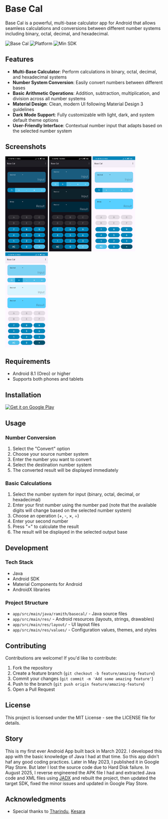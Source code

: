 # Base Cal

Base Cal is a powerful, multi-base calculator app for Android that allows seamless calculations and conversions between different number systems including binary, octal, decimal, and hexadecimal.

![Base Cal](https://img.shields.io/badge/Base%20Cal-v2.0-blue)
![Platform](https://img.shields.io/badge/platform-Android-brightgreen)
![Min SDK](https://img.shields.io/badge/Min%20SDK-27%20(Android%208.1)-orange)

## Features

- **Multi-Base Calculator**: Perform calculations in binary, octal, decimal, and hexadecimal systems
- **Number System Conversion**: Easily convert numbers between different bases
- **Basic Arithmetic Operations**: Addition, subtraction, multiplication, and division across all number systems
- **Material Design**: Clean, modern UI following Material Design 3 guidelines
- **Dark Mode Support**: Fully customizable with light, dark, and system default theme options
- **User-Friendly Interface**: Contextual number input that adapts based on the selected number system

## Screenshots

<p>
<img alt="Main Screen" src="assets/convert_dark.jpg" height="300">
<img alt="Add Entry" src="assets/calculate_dark.jpg" height="300">
<img alt="View Diaries" src="assets/convert_light.jpg" height="300">
<img alt="View Diaries" src="assets/calculate_light.jpg" height="300">
</p>

## Requirements

- Android 8.1 (Oreo) or higher
- Supports both phones and tablets

## Installation

<a href='https://play.google.com/store/apps/details?id=ramith.basecal&pcampaignid=pcampaignidMKT-Other-global-all-co-prtnr-py-PartBadge-Mar2515-1' target="_blank">
    <img class="playicon" alt='Get it on Google Play' src='https://play.google.com/intl/en_us/badges/static/images/badges/en_badge_web_generic.png' width="150px"/>
</a>


## Usage

### Number Conversion

1. Select the "Convert" option
2. Choose your source number system
3. Enter the number you want to convert
4. Select the destination number system
5. The converted result will be displayed immediately

### Basic Calculations

1. Select the number system for input (binary, octal, decimal, or hexadecimal)
2. Enter your first number using the number pad (note that the available digits will change based on the selected number system)
3. Choose an operation (+, -, ×, ÷)
4. Enter your second number
5. Press "=" to calculate the result
6. The result will be displayed in the selected output base

## Development

### Tech Stack

- Java
- Android SDK
- Material Components for Android
- AndroidX libraries

### Project Structure

- `app/src/main/java/ramith/basecal/` - Java source files
- `app/src/main/res/` - Android resources (layouts, strings, drawables)
- `app/src/main/res/layout/` - UI layout files
- `app/src/main/res/values/` - Configuration values, themes, and styles

## Contributing

Contributions are welcome! If you'd like to contribute:

1. Fork the repository
2. Create a feature branch (`git checkout -b feature/amazing-feature`)
3. Commit your changes (`git commit -m 'Add some amazing feature'`)
4. Push to the branch (`git push origin feature/amazing-feature`)
5. Open a Pull Request

## License

This project is licensed under the MIT License - see the LICENSE file for details.

## Story

This is my first ever Android App built back in March 2022. I developed this app with the basic knowledge of Java I had at that time. So this app didn't haf any good coding practices. Later in May 2023, I published it in Google Play Store. But later I lost the source code due to Hard Disk failure. In August 2025, I reverse engineered the APK file I had and extracted Java code and XML files using [JADX](https://github.com/skylot/jadx) and rebuilt the project, then updated the target SDK, fixed the minor issues and updated in Google Play Store. 

## Acknowledgments

- Special thanks to [Tharindu](https://github.com/TYehan), [Kesara](https://github.com/Kesara-Hansajith)
